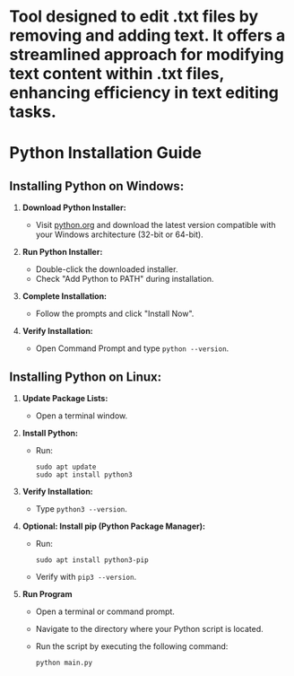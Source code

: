 # Tool designed to edit .txt files by removing and adding text. It offers a streamlined approach for modifying text content within .txt files, enhancing efficiency in text editing tasks.

# Python Installation Guide

## Installing Python on Windows:

1. **Download Python Installer:**
   - Visit [python.org](https://www.python.org/downloads/) and download the latest version compatible with your Windows architecture (32-bit or 64-bit).

2. **Run Python Installer:**
   - Double-click the downloaded installer.
   - Check "Add Python <version> to PATH" during installation.

3. **Complete Installation:**
   - Follow the prompts and click "Install Now".

4. **Verify Installation:**
   - Open Command Prompt and type `python --version`.

## Installing Python on Linux:

1. **Update Package Lists:**
   - Open a terminal window.

2. **Install Python:**
   - Run:
     ```
     sudo apt update
     sudo apt install python3
     ```

3. **Verify Installation:**
   - Type `python3 --version`.

4. **Optional: Install pip (Python Package Manager):**
   - Run:
     ```
     sudo apt install python3-pip
     ```
   - Verify with `pip3 --version`.

5. **Run Program**
   - Open a terminal or command prompt.
   - Navigate to the directory where your Python script is located.
   - Run the script by executing the following command:
   
     ```
     python main.py

     ```
